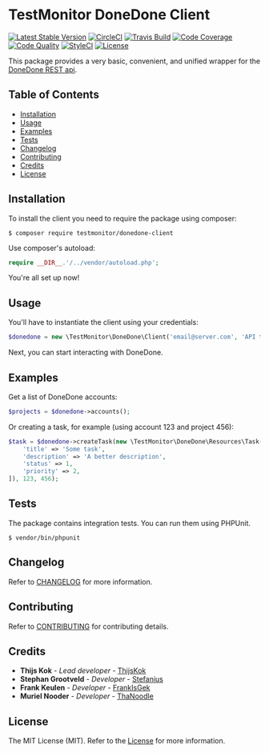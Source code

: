 # TestMonitor DoneDone Client

[![Latest Stable Version](https://poser.pugx.org/testmonitor/donedone-client/v/stable)](https://packagist.org/packages/testmonitor/donedone-client)
[![CircleCI](https://img.shields.io/circleci/project/github/testmonitor/donedone-client.svg)](https://circleci.com/gh/testmonitor/donedone-client)
[![Travis Build](https://travis-ci.com/testmonitor/donedone-client.svg?branch=master)](https://travis-ci.com/testmonitor/donedone-client)
[![Code Coverage](https://scrutinizer-ci.com/g/testmonitor/donedone-client/badges/coverage.png?b=master)](https://scrutinizer-ci.com/g/testmonitor/donedone-client/?branch=master)
[![Code Quality](https://scrutinizer-ci.com/g/testmonitor/donedone-client/badges/quality-score.png?b=master)](https://scrutinizer-ci.com/g/testmonitor/donedone-client/?branch=master)
[![StyleCI](https://styleci.io/repos/223800227/shield)](https://styleci.io/repos/225837714)
[![License](https://poser.pugx.org/testmonitor/donedone-client/license)](https://packagist.org/packages/testmonitor/donedone-client)

This package provides a very basic, convenient, and unified wrapper for the [DoneDone REST api](https://www.donedone.com/api). 

## Table of Contents

- [Installation](#installation)
- [Usage](#usage)
- [Examples](#examples)
- [Tests](#tests)
- [Changelog](#changelog)
- [Contributing](#contributing)
- [Credits](#credits)
- [License](#license)
  
## Installation

To install the client you need to require the package using composer:

	$ composer require testmonitor/donedone-client

Use composer's autoload:

```php
require __DIR__.'/../vendor/autoload.php';
```

You're all set up now!

## Usage

You'll have to instantiate the client using your credentials:

```php
$donedone = new \TestMonitor\DoneDone\Client('email@server.com', 'API token');
```

Next, you can start interacting with DoneDone. 

## Examples

Get a list of DoneDone accounts:

```php
$projects = $donedone->accounts();
```

Or creating a task, for example (using account 123 and project 456):

```php
$task = $donedone->createTask(new \TestMonitor\DoneDone\Resources\Task([
    'title' => 'Some task',
    'description' => 'A better description',
    'status' => 1,
    'priority' => 2,
]), 123, 456);
```

## Tests

The package contains integration tests. You can run them using PHPUnit.

    $ vendor/bin/phpunit
    
## Changelog

Refer to [CHANGELOG](CHANGELOG.md) for more information.

## Contributing

Refer to [CONTRIBUTING](CONTRIBUTING.md) for contributing details.

## Credits

* **Thijs Kok** - *Lead developer* - [ThijsKok](https://github.com/thijskok)
* **Stephan Grootveld** - *Developer* - [Stefanius](https://github.com/stefanius)
* **Frank Keulen** - *Developer* - [FrankIsGek](https://github.com/frankisgek)
* **Muriel Nooder** - *Developer* - [ThaNoodle](https://github.com/thanoodle)

## License

The MIT License (MIT). Refer to the [License](LICENSE.md) for more information.
